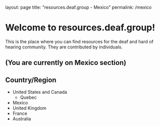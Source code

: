 layout: page
title: "resources.deaf.group - Mexico"
permalink: /mexico

# Welcome to resources.deaf.group!
This is the place where you can find resources for the deaf and hard of hearing community. They are contributed by individuals.
## (You are currently on Mexico section)
## Country/Region

- United States and Canada
  - Quebec
- Mexico
- United Kingdom
- France
- Australia